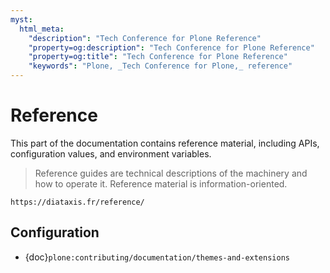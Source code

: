 ```yaml
---
myst:
  html_meta:
    "description": "Tech Conference for Plone Reference"
    "property=og:description": "Tech Conference for Plone Reference"
    "property=og:title": "Tech Conference for Plone Reference"
    "keywords": "Plone, _Tech Conference for Plone,_ reference"
---
```


# Reference

This part of the documentation contains reference material, including APIs, configuration values, and environment variables.

> Reference guides are technical descriptions of the machinery and how to operate it.
> Reference material is information-oriented.

```{seealso}
https://diataxis.fr/reference/
```

## Configuration

-   {doc}`plone:contributing/documentation/themes-and-extensions`
